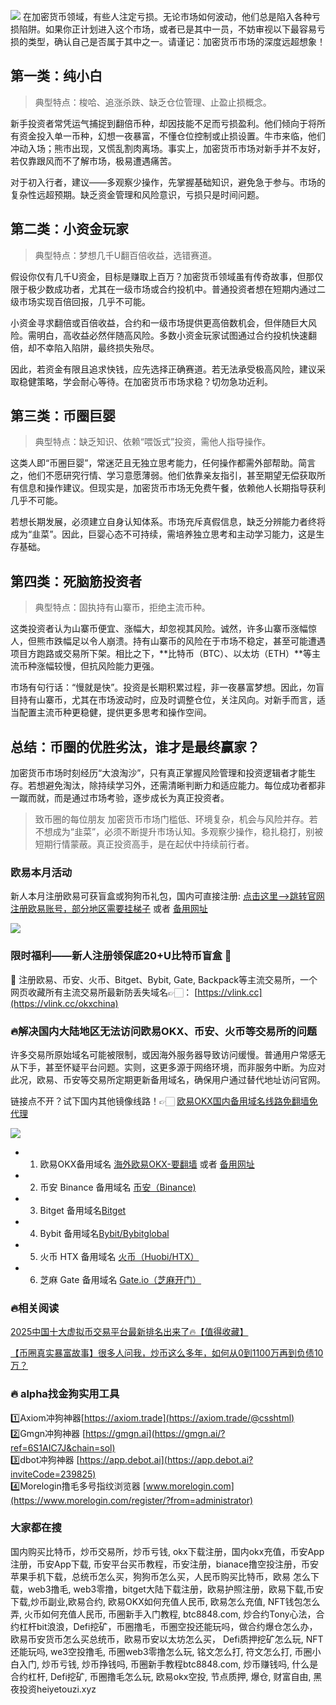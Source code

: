 ![](https://ac63e02.webp.li/biquanchaobirongyikui001.png)
在加密货币领域，有些人注定亏损。无论市场如何波动，他们总是陷入各种亏损陷阱。如果你正计划进入这个市场，或者已是其中一员，不妨审视以下最容易亏损的类型，确认自己是否属于其中之一。请谨记：加密货币市场的深度远超想象！

## 第一类：纯小白

>典型特点：梭哈、追涨杀跌、缺乏仓位管理、止盈止损概念。

新手投资者常凭运气捕捉到翻倍币种，却因技能不足而亏损盈利。他们倾向于将所有资金投入单一币种，幻想一夜暴富，不懂仓位控制或止损设置。牛市来临，他们冲动入场；熊市出现，又慌乱割肉离场。事实上，加密货币市场对新手并不友好，若仅靠跟风而不了解市场，极易遭遇痛苦。

对于初入行者，建议——多观察少操作，先掌握基础知识，避免急于参与。市场的复杂性远超预期。缺乏资金管理和风险意识，亏损只是时间问题。

## 第二类：小资金玩家

>典型特点：梦想几千U翻百倍收益，选错赛道。

假设你仅有几千U资金，目标是赚取上百万？加密货币领域虽有传奇故事，但那仅限于极少数成功者，尤其在一级市场或合约投机中。普通投资者想在短期内通过二级市场实现百倍回报，几乎不可能。

小资金寻求翻倍或百倍收益，合约和一级市场提供更高倍数机会，但伴随巨大风险。需明白，高收益必然伴随高风险。多数小资金玩家试图通过合约投机快速翻倍，却不幸陷入陷阱，最终损失殆尽。

因此，若资金有限且追求快钱，应先选择正确赛道。若无法承受极高风险，建议采取稳健策略，学会耐心等待。在加密货币市场求稳？切勿急功近利。

## 第三类：币圈巨婴

>典型特点：缺乏知识、依赖“喂饭式”投资，需他人指导操作。

这类人即“币圈巨婴”，常迷茫且无独立思考能力，任何操作都需外部帮助。简言之，他们不愿研究行情、学习意愿薄弱。他们依靠亲友指引，甚至期望无偿获取所有信息和操作建议。但现实是，加密货币市场无免费午餐，依赖他人长期指导获利几乎不可能。

若想长期发展，必须建立自身认知体系。市场充斥真假信息，缺乏分辨能力者终将成为“韭菜”。因此，巨婴心态不可持续，需培养独立思考和主动学习能力，这是生存基础。

## 第四类：死脑筋投资者

>典型特点：固执持有山寨币，拒绝主流币种。

这类投资者认为山寨币便宜、涨幅大，却忽视其风险。诚然，许多山寨币涨幅惊人，但熊市跌幅足以令人崩溃。持有山寨币的风险在于市场不稳定，甚至可能遭遇项目方跑路或交易所下架。相比之下，**比特币（BTC）、以太坊（ETH）**等主流币种涨幅较慢，但抗风险能力更强。

市场有句行话：“慢就是快”。投资是长期积累过程，非一夜暴富梦想。因此，勿盲目持有山寨币，尤其在市场波动时，应及时调整仓位，关注风向。对新手而言，适当配置主流币种更稳健，提供更多思考和操作空间。

## 总结：币圈的优胜劣汰，谁才是最终赢家？

加密货币市场时刻经历“大浪淘沙”，只有真正掌握风险管理和投资逻辑者才能生存。若想避免淘汰，除持续学习外，还需清晰判断力和适应能力。每位成功者都非一蹴而就，而是通过市场考验，逐步成长为真正投资者。

>致币圈的每位朋友
加密货币市场门槛低、环境复杂，机会与风险并存。若不想成为“韭菜”，必须不断提升市场认知。多观察少操作，稳扎稳打，别被短期行情蒙蔽。真正投资高手，是在起伏中持续前行者。

### 欧易本月活动
新人本月注册欧易可获盲盒或狗狗币礼包，国内可直接注册:  [点击这里–>跳转官网注册欧易账号，部分地区需要挂梯子](https://www.okx.com/join/74873351)  或者 [备用网址](https://www.oucnyi.net/zh-hans/join/74873351)

[![](https://fe095ec.webp.li/top-10-exchanges-001.jpg)](https://www.oucnyi.net/zh-hans/join/74873351)

### 限时福利——新人注册领保底20+U比特币盲盒 🎁
🎁 注册欧易、币安、火币、Bitget、Bybit, Gate, Backpack等主流交易所，一个网页收藏所有主流交易所最新防丢失域名👉🏻： [https://vlink.cc](https://vlink.cc/okxchina)

### 🔥解决国内大陆地区无法访问欧易OKX、币安、火币等交易所的问题
许多交易所原始域名可能被限制，或因海外服务器导致访问缓慢。普通用户常感无从下手，甚至怀疑平台问题。实则，这更多源于网络环境，而非服务中断。为应对此况，欧易、币安等交易所定期更新备用域名，确保用户通过替代地址访问官网。

链接点不开？试下国内其他镜像线路！👉🏻 [欧易OKX国内备用域名线路免翻墙免代理](https://vlink.cc/okxcn)

[![](https://307e939.webp.li/20250812124552161.png)](https://vlink.cc/okxcn)

- 1. 欧易OKX备用域名 [海外欧易OKX-要翻墙](https://www.okx.com/join/74873351) 或者 [备用网址](https://www.oucnyi.net/zh-hans/join/74873351) 
- 2. 币安 Binance 备用域名 [币安（Binance)](https://accounts.binance.com/zh-CN/register?ref=36457687)
- 3. Bitget 备用域名[Bitget](https://www.bitget.com/zh-CN/referral/register?from=referral&clacCode=VRNEYUTR)
- 4. Bybit 备用域名[Bybit/Bybitglobal](https://www.bybitglobal.com/zh-MY/invite/?ref=VMKORMM)
- 5. 火币 HTX 备用域名 [火币（Huobi/HTX）](https://www.htx.com/invite/zh-cn/1f?invite_code=whf45223)
- 6. 芝麻 Gate 备用域名 [Gate.io（芝麻开门）](https://www.gate.io/zh/signup?ref_type=103&ref=A1ERAQ)

### 🔥相关阅读
[2025中国十大虚拟币交易平台最新排名出来了🔥【值得收藏】](https://btc8848.com/top-10-exchanges/)

[【币圈真实暴富故事】很多人问我，炒币这么多年，如何从0到1100万再到负债10万？](https://heiyetouzi.xyz/biquanstory001/)

### 🔥 alpha找金狗实用工具
1️⃣Axiom冲狗神器[https://axiom.trade](https://axiom.trade/@csshtml)  
2️⃣Gmgn冲狗神器 [https://gmgn.ai](https://gmgn.ai/?ref=6S1AIC7J&chain=sol)  
3️⃣dbot冲狗神器 [https://app.debot.ai](https://app.debot.ai?inviteCode=239825)  
4️⃣Morelogin撸毛多号指纹浏览器 [www.morelogin.com](https://www.morelogin.com/register/?from=administrator)  

### 大家都在搜
国内购买比特币，炒币交易所，炒币亏钱, okx下载注册，国内okx充值，币安App注册，币安App下载, 币安平台买币教程，币安注册，bianace撸空投注册，币安苹果手机下载，总统币怎么买，狗狗币怎么买，人民币购买比特币，欧易 怎么下载，web3撸毛, web3零撸，bitget大陆下载注册，欧易护照注册，欧易下载,币安下载,炒币副业,欧易合约, 欧易OKX如何充值人民币, 欧易怎么充值, NFT钱包怎么弄, 火币如何充值人民币, 币圈新手入门教程, btc8848.com, 炒合约Tony心法，合约杠杆bit浪浪，Defi挖矿，币圈撸毛，币圈空投还能玩吗，做合约爆仓怎么办，欧易币安货币怎么买总统币，欧易币安以太坊怎么买， Defi质押挖矿怎么玩, NFT还能玩吗, we3空投撸毛, 币圈web3零撸怎么玩, 铭文怎么打, 符文怎么打, 币圈小白入门, 炒币亏钱, 炒币挣钱吗, 币圈新手教程btc8848.com, 炒币赚钱吗, 什么是合约杠杆, Defi挖矿, 币圈撸毛怎么玩, 欧易okx空投, 节点质押, 爆仓, 财富自由, 黑夜投资heiyetouzi.xyz
